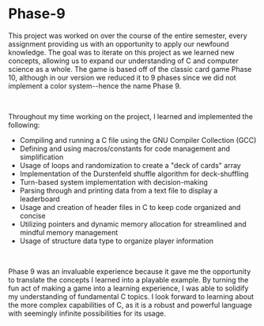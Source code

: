 # Phase-9

This project was worked on over the course of the entire semester, every assignment providing us with an opportunity to apply our newfound knowledge. The goal was to iterate on this project as we learned new concepts, allowing us to expand our understanding of C and computer science as a whole. The game is based off of the classic card game Phase 10, although in our version we reduced it to 9 phases since we did not implement a color system--hence the name Phase 9.

<br>

Throughout my time working on the project, I learned and implemented the following:
- Compiling and running a C file using the GNU Compiler Collection (GCC)
- Defining and using macros/constants for code management and simplification
- Usage of loops and randomization to create a "deck of cards" array
- Implementation of the Durstenfeld shuffle algorithm for deck-shuffling
- Turn-based system implementation with decision-making
- Parsing through and printing data from a text file to display a leaderboard
- Usage and creation of header files in C to keep code organized and concise
- Utilizing pointers and dynamic memory allocation for streamlined and mindful memory management
- Usage of structure data type to organize player information

<br>

Phase 9 was an invaluable experience because it gave me the opportunity to translate the concepts I learned into a playable example. By turning the fun act of making a game into a learning experience, I was able to solidify my understanding of fundamental C topics. I look forward to learning about the more complex capabilities of C, as it is a robust and powerful language with seemingly infinite possibilities for its usage.
